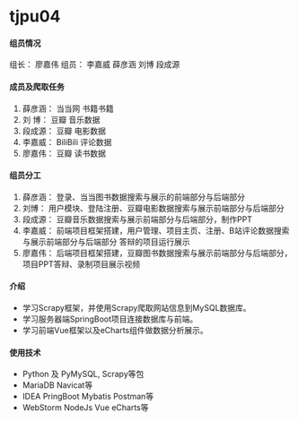 # tjpu04

#### 组员情况
组长：  廖嘉伟
组员：  李嘉威
        薛彦涵
        刘博
        段成源

#### 成员及爬取任务
1. 薛彦涵： 当当网      书籍书籍
2. 刘  博： 豆瓣        音乐数据
3. 段成源： 豆瓣        电影数据
4. 李嘉威： BiliBili    评论数据
5. 廖嘉伟： 豆瓣        读书数据

#### 组员分工
1. 薛彦涵： 登录、当当图书数据搜索与展示的前端部分与后端部分
2. 刘博：   用户模块、登陆注册、豆瓣电影数据搜索与展示前端部分与后端部分
3. 段成源： 豆瓣音乐数据搜索与展示前端部分与后端部分，制作PPT
4. 李嘉威： 前端项目框架搭建，用户管理、项目主页、注册、B站评论数据搜索与展示前端部分与后端部分 答辩的项目运行展示
5. 廖嘉伟： 后端项目框架搭建，豆瓣图书数据搜索与展示前端部分与后端部分，项目PPT答辩、录制项目展示视频

#### 介绍
- 学习Scrapy框架，并使用Scrapy爬取网站信息到MySQL数据库。
- 学习服务器端SpringBoot项目连接数据库与前端。
- 学习前端Vue框架以及eCharts组件做数据分析展示。

#### 使用技术
- Python 及 PyMySQL, Scrapy等包
- MariaDB Navicat等
- IDEA PringBoot Mybatis Postman等
- WebStorm NodeJs Vue eCharts等